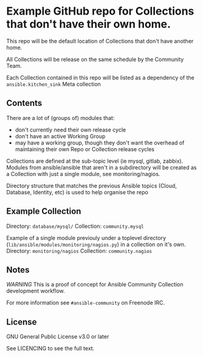 # Example GitHub repo for Collections that don't have their own home.

This repo will be the default location of Collections that don't have another home.

All Collections will be release on the same schedule by the Community Team.

Each Collection contained in this repo will be listed as a dependency of the `ansible.kitchen_sink` Meta collection

## Contents

There are a lot of (groups of) modules that:
* don't currently need their own release cycle
* don't have an active Working Group
* may have a working group, though they don't want the overhead of maintaining their own Repo or Collection release cycles

Collections are defined at the sub-topic level (ie mysql, gitlab, zabbix).
Modules from ansible/ansible that aren't in a subdirectory will be created as a Collection with just a single module, see monitoring/nagios.

Directory structure that matches the previous Ansible topics (Cloud, Database, Identity, etc) is used to help organise the repo

## Example Collection


Directory: `database/mysql/` 
Collection: `community.mysql`

Example of a single module previouly under a toplevel directory (`lib/ansible/modules/monitoring/nagios.py`) in a collection on it's own.
Directory: `monitoring/nagios`
Collection: `community.nagios`

## Notes

*WARNING* This is a proof of concept for Ansible Community Collection development workflow.

For more information see `#ansible-community` on Freenode IRC.

## License

GNU General Public License v3.0 or later

See LICENCING to see the full text.
